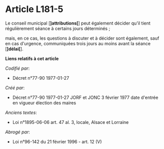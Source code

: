 # Article L181-5

Le conseil municipal [**]attributions[**] peut également décider qu'il tient régulièrement séance à certains jours
déterminés ;

mais, en ce cas, les questions à discuter et à décider sont également, sauf en cas d'urgence, communiquées trois jours au
moins avant la séance [**]délai[**].

**Liens relatifs à cet article**

_Codifié par_:

  - Décret n°77-90 1977-01-27

_Créé par_:

  - Décret n°77-90 1977-01-27 JORF et JONC 3 février 1977 date d'entrée en vigueur élection des maires

_Anciens textes_:

  - Loi n°1895-06-06 art. 47 al. 3, locale, Alsace et Lorraine

_Abrogé par_:

  - Loi n°96-142 du 21 février 1996 - art. 12 (V)
